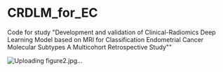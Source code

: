 # CRDLM_for_EC
Code for study "Development and validation of Clinical-Radiomics Deep Learning Model based on MRI for Classification Endometrial Cancer Molecular Subtypes A Multicohort Retrospective Study""

![Uploading figure2.jpg…]()
